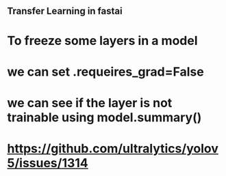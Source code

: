 ## Transfer Learning in fastai
# To freeze some layers in a model
# we can set .requeires_grad=False
# we can see if the layer is not trainable using model.summary()
# https://github.com/ultralytics/yolov5/issues/1314
